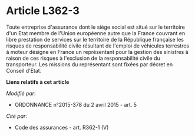 # Article L362-3

Toute entreprise d'assurance dont le siège social est situé sur le territoire d'un Etat membre de l'Union européenne autre
que la France couvrant en libre prestation de services sur le territoire de la République française les risques de
responsabilité civile résultant de l'emploi de véhicules terrestres à moteur désigne en France un représentant pour la
gestion des sinistres à raison de ces risques à l'exclusion de la responsabilité civile du transporteur. Les missions du
représentant sont fixées par décret en Conseil d'Etat.

**Liens relatifs à cet article**

_Modifié par_:

  - ORDONNANCE n°2015-378 du 2 avril 2015 - art. 5

_Cité par_:

  - Code des assurances - art. R362-1 (V)
